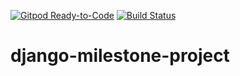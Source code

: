[![Gitpod Ready-to-Code](https://img.shields.io/badge/Gitpod-Ready--to--Code-blue?logo=gitpod)](https://gitpod.io/#https://github.com/ricardorams/django-milestone-project) 
[![Build Status](https://travis-ci.org/ricardorams/data-centric-milestone-project.svg?branch=master)](https://travis-ci.org/ricardorams/data-centric-milestone-project)
# django-milestone-project